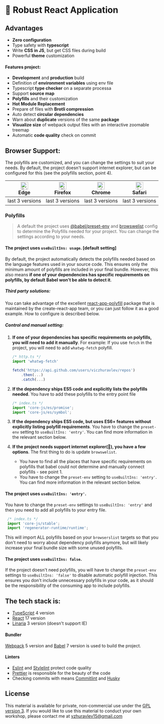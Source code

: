 # 🔵 Robust React Application

## Advantages

- **Zero configuration**
- Type safety with **typescript**
- Write **CSS in JS**, but get CSS files during build
- Powerful **theme** customization

#### Features project:

- **Development** and **production** build
- Definition of **environment variables** using env file
- Typescript **type checker** on a separate processa
- Support **source map**
- **Polyfills** and their customization
- **Hot Module Replacement**
- Prepare of files with **Brotli compression**
- Auto detect **circular dependencies**
- Warn about **duplicate** versions of the same **package**
- **Visualize size** of webpack output files with an interactive zoomable treemap
- Automatic **code quality** check on commit

## Browser Support:

The polyfills are customized, and you can change the settings to suit your needs.
By default, the project doesn't support internet explorer, but can be configured for this (see the polyfills section, point 4).

| [<img src="https://raw.githubusercontent.com/alrra/browser-logos/master/src/edge/edge_48x48.png" alt="Edge" width="24px" height="24px" />](http://godban.github.io/browsers-support-badges/)<br>Edge | [<img src="https://raw.githubusercontent.com/alrra/browser-logos/master/src/firefox/firefox_48x48.png" alt="Firefox" width="24px" height="24px" />](http://godban.github.io/browsers-support-badges/)<br>Firefox | [<img src="https://raw.githubusercontent.com/alrra/browser-logos/master/src/chrome/chrome_48x48.png" alt="Chrome" width="24px" height="24px" />](http://godban.github.io/browsers-support-badges/)<br>Chrome | [<img src="https://raw.githubusercontent.com/alrra/browser-logos/master/src/safari/safari_48x48.png" alt="Safari" width="24px" height="24px" />](http://godban.github.io/browsers-support-badges/)<br>Safari |
| ---------------------------------------------------------------------------------------------------------------------------------------------------------------------------------------------------- | ---------------------------------------------------------------------------------------------------------------------------------------------------------------------------------------------------------------- | ------------------------------------------------------------------------------------------------------------------------------------------------------------------------------------------------------------ | ------------------------------------------------------------------------------------------------------------------------------------------------------------------------------------------------------------ |
| last 3 versions                                                                                                                                                                                      | last 3 versions                                                                                                                                                                                                  | last 3 versions                                                                                                                                                                                              | last 3 versions                                                                                                                                                                                              |

### Polyfills

> A default the project uses [@babel/preset-env](https://babeljs.io/docs/en/babel-preset-env) and [browswelist](https://github.com/browserslist/browserslist) config to determine the Polyfills needed for your project. You can change the settings according to your needs.

#### The project uses `useBuiltIns: usage`. [default setting]

By default, the project automatically detects the polyfills needed based on the language features used in your source code. This ensures only the minimum amount of polyfills are included in your final bundle. However, this also means **if one of your dependencies has specific requirements on polyfills, by default Babel won't be able to detect it**.

##### Third party solutions:

You can take advantage of the excellent [react-app-polyfill](https://www.npmjs.com/package/react-app-polyfill) package that is maintained by the create-react-app team, or you can just follow it as a good example. How to configure is described below.

##### Control and manual setting:

1. **If one of your dependencies has specific requirements on polyfills, you will need to add it manually**.
   For example: If you use `fetch` in the project, you will need to add `whatwg-fetch` polyfill.

   ```js
   /* http.ts */
   import 'whatwg-fetch'

   fetch('https://api.github.com/users/viczhuravlev/repos')
       .then(...)
       .catch(...)
   ```

2. **If the dependency ships ES5 code and explicitly lists the polyfills needed**.
   You have to add these polyfills to the entry point file

   ```js
   /* index.ts */
   import 'core-js/es/promise';
   import 'core-js/es/symbol';
   ```

3. **If the dependency ships ES5 code, but uses ES6+ features without explicitly listing polyfill requirements**.
   You have to change the `preset-env` setting to `useBuiltIns: 'entry'`. You can find more information in the relevant section below.

4. **If the project needs support internet explorer(🤕), you have a few options**.
   The first thing to do is update `browswelist`.
   - You have to find all the places that have specific requirements on polyfills that babel could not determine and manually connect polyfills - see point 1.
   - You have to change the `preset-env` setting to `useBuiltIns: 'entry'`. You can find more information in the relevant section below.

#### The project uses `useBuiltIns: 'entry'`.

You have to change the `preset-env` settings to `useBuiltIns: 'entry'` and then you need to add all polyfills to your entry file.
```js
 /* index.ts */
 import 'core-js/stable';
 import 'regenerator-runtime/runtime';
 ```
 This will import ALL polyfills based on your `browserslist` targets so that you don't need to worry about dependency polyfills anymore, but will likely increase your final bundle size with some unused polyfills.

#### The project uses `useBuiltIns: false`.

If the project doesn't need polyfills, you will have to change the `preset-env` settings to `useBuiltIns: 'false'` to disable automatic polyfill injection. This ensures you don't include unnecessary polyfills in your code, as it should be the responsibility of the consuming app to include polyfills.

## The tech stack is:

- [TypeScript](https://www.typescriptlang.org) 4 version
- [React](https://reactjs.org) 17 version
- [Linaria](https://linaria.now.sh/) 3 version (doesn't support IE)

#### Bundler

[Webpack](https://webpack.js.org/) 5 version and [Babel](https://babeljs.io/) 7 version is used to build the project.

#### Linters

- [Eslint](https://eslint.org/) and [Stylelint](https://stylelint.io/) protect code quality
- [Prettier](https://prettier.io/) is responsible for the beauty of the code
- Сhecking commits with means [Commitlint](https://github.com/conventional-changelog/commitlint) and [Husky](https://typicode.github.io/husky/#/)

## License

This material is available for private, non-commercial use under the
[GPL version 3](http://www.gnu.org/licenses/gpl-3.0-standalone.html). If you
would like to use this material to conduct your own workshop, please contact me
at vzhuravlev15@gmail.com
